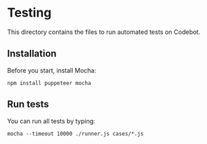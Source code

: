 # Testing

This directory contains the files to run automated tests on Codebot.

## Installation

Before you start, install Mocha:

```
npm install puppeteer mocha
```

## Run tests

You can run all tests by typing:

```
mocha --timeout 10000 ./runner.js cases/*.js
```

